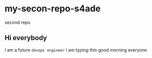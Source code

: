 # my-secon-repo-s4ade
second repo
## Hi everybody
I am a future `devops engineer`
I am typing this
good morning everyone
